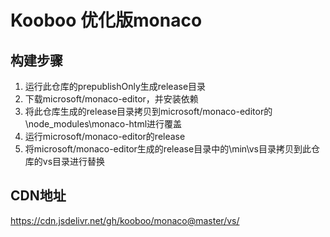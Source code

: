 # Kooboo 优化版monaco

## 构建步骤
1. 运行此仓库的prepublishOnly生成release目录
2. 下载microsoft/monaco-editor，并安装依赖
3. 将此仓库生成的release目录拷贝到microsoft/monaco-editor的\node_modules\monaco-html进行覆盖
4. 运行microsoft/monaco-editor的release
5. 将microsoft/monaco-editor生成的release目录中的\min\vs目录拷贝到此仓库的vs目录进行替换

## CDN地址
https://cdn.jsdelivr.net/gh/kooboo/monaco@master/vs/